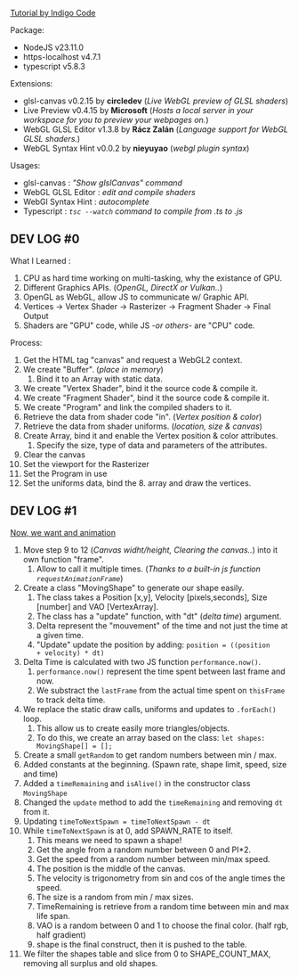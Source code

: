 
[Tutorial by Indigo Code ](https://www.youtube.com/watch?v=y2UsQB3WSvo)

Package:
 - NodeJS v23.11.0
 - https-localhost v4.7.1
 - typescript v5.8.3

Extensions:
 - glsl-canvas v0.2.15 by __circledev__ (*Live WebGL preview of GLSL shaders*)
 - Live Preview v0.4.15 by __Microsoft__ (*Hosts a local server in your workspace for you to preview your webpages on.*)
 - WebGL GLSL Editor v1.3.8 by __Rácz Zalán__ (*Language support for WebGL GLSL shaders.*)
 - WebGL Syntax Hint v0.0.2 by __nieyuyao__ (*webgl plugin syntax*)

Usages:
 - glsl-canvas : *"Show glslCanvas" command*
 - WebGL GLSL Editor : *edit and compile shaders*
 - WebGl Syntax Hint : *autocomplete*
 - Typescript : *<code>tsc --watch</code> command to compile from .ts to .js*


## DEV LOG #0

What I Learned :
1. CPU as hard time working on multi-tasking, why the existance of GPU.
2. Different Graphics APIs. (*OpenGL, DirectX or Vulkan..*)
3. OpenGL as WebGL, allow JS to communicate w/ Graphic API.
4. Vertices → Vertex Shader → Rasterizer → Fragment Shader → Final Output
5. Shaders are "GPU" code, while JS -*or others*- are "CPU" code.

Process:
1. Get the HTML tag "canvas" and request a WebGL2 context.
2. We create "Buffer". (*place in memory*)
    1. Bind it to an Array with static data.
3. We create "Vertex Shader", bind it the source code & compile it.
4. We create "Fragment Shader", bind it the source code & compile it.
5. We create "Program" and link the compiled shaders to it.
6. Retrieve the data from shader code "in". (*Vertex position & color*)
7. Retrieve the data from shader uniforms. (*location, size & canvas*)
8. Create Array, bind it and enable the Vertex position & color attributes.
    1. Specify the size, type of data and parameters of the attributes.
9. Clear the canvas
10. Set the viewport for the Rasterizer
11. Set the Program in use
12. Set the uniforms data, bind the 8. array and draw the vertices.

## DEV LOG #1

[Now, we want and animation](https://youtu.be/lLa6XkVLj0w)

1. Move step 9 to 12 (*Canvas widht/height, Clearing the canvas..*) into it own function "frame".
    1.  Allow to call it multiple times. (*Thanks to a built-in js function <code>requestAnimationFrame</code>*)
2. Create a class "MovingShape" to generate our shape easily.
    1. The class takes a Position [x,y], Velocity [pixels,seconds], Size [number] and VAO [VertexArray].
    2. The class has a "update" function, with "dt" (*delta time*) argument.
    3. Delta represent the "mouvement" of the time and not just the time at a given time.
    4. "Update" update the position by adding: <code>position = ((position + velocity) * dt)</code>
3. Delta Time is calculated with two JS function <code>performance.now()</code>.
    1. <code>performance.now()</code> represent the time spent between last frame and now.
    2. We substract the <code>lastFrame</code> from the actual time spent on <code>thisFrame</code> to track delta time.
4. We replace the static draw calls, uniforms and updates to <code>.forEach()</code> loop.
    1. This allow us to create easily more triangles/objects.
    2. To do this, we create an array based on the class: <code>let shapes: MovingShape[] = [];</code>
5. Create a small <code>getRandom</code> to get random numbers between min / max.
6. Added constants at the beginning. (Spawn rate, shape limit, speed, size and time)
7. Added a <code>timeRemaining</code> and <code>isAlive()</code> in the constructor class <code>MovingShape</code>
8. Changed the <code>update</code> method to add the <code>timeRemaining</code> and removing <code>dt</code> from it.
9. Updating <code>timeToNextSpawn = timeToNextSpawn - dt</code>
10. While <code>timeToNextSpawn</code> is at 0, add SPAWN_RATE to itself.
    1. This means we need to spawn a shape!
    2. Get the angle from a random number between 0 and PI*2.
    3. Get the speed from a random number between min/max speed.
    4. The position is the middle of the canvas.
    5. The velocity is trigonometry from sin and cos of the angle times the speed.
    6. The size is a random from min / max sizes.
    7. TimeRemaining is retrieve from a random time between min and max life span.
    8. VAO is a random between 0 and 1 to choose the final color. (half rgb, half gradient)
    9. shape is the final construct, then it is pushed to the table.
11. We filter the shapes table and slice from 0 to SHAPE_COUNT_MAX, removing all surplus and old shapes.
